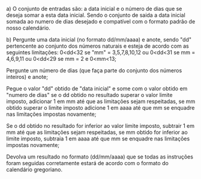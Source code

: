 a) O conjunto de entradas são: a data inicial e o número de dias que se deseja somar a esta data inicial. Sendo o conjunto de saida a data inicial somada ao numero de dias desejado e compatível com o formato padrão de nosso calendário.

b) 
Pergunte uma data inicial (no formato dd/mm/aaaa) e anote, 
sendo "dd" pertencente ao conjunto dos números naturais e esteja de acordo com as seguintes limitações:
0<dd<32 se "mm" = 3,5,7,8,10,12 ou 0<dd<31 se mm = 4,6,9,11 ou 0<dd<29 se mm = 2
e 0<mm<13;

Pergunte um número de dias (que faça parte do conjunto dos números inteiros) e anote;

Pegue o valor "dd" obtido de "data inicial" e some com o valor obtido em "numero de dias"
se o dd obtido no resultado superar o valor limite imposto, adicionar 1 em mm até que as limitações sejam respeitadas, se mm obtido superar o limite imposto adicione 1 em aaaa até que mm se enquadre nas limitações impostas novamente;

Se o dd obtido no resultado for inferior ao valor limite imposto, subtrair 1 em mm até que as limitações sejam respeitadas, se mm obtido for inferior ao limite imposto, subtraia 1 em aaaa até que mm se enquadre nas limitações impostas novamente;

Devolva um resultado no formato (dd/mm/aaaa) que se todas as instruções foram seguidas corretamente estará de acordo com o formato do calendário gregoriano.


